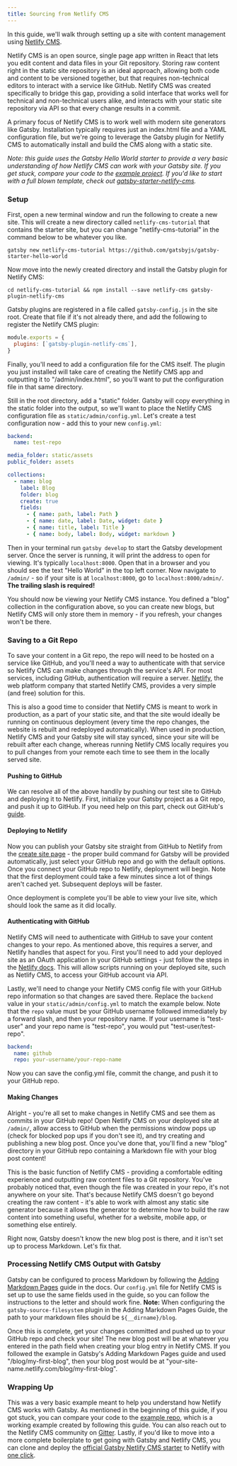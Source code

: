 ```yaml
---
title: Sourcing from Netlify CMS
---
```


In this guide, we'll walk through setting up a site with content management using [Netlify
CMS](https://github.com/netlify/netlify-cms).

Netlify CMS is an open source, single page app written in React that lets you edit content and data
files in your Git repository. Storing raw content right in the static site repository is an ideal
approach, allowing both code and content to be versioned together, but that requires
non-technical editors to interact with a service like GitHub. Netlify CMS was created specifically
to bridge this gap, providing a solid interface that works well for technical and non-technical
users alike, and interacts with your static site repository via API so that every change results in
a commit.

A primary focus of Netlify CMS is to work well with modern site generators like Gatsby. Installation
typically requires just an index.html file and a YAML configuration file, but we're going to
leverage the Gatsby plugin for Netlify CMS to automatically install and build the CMS along with a
static site.

_Note: this guide uses the Gatsby Hello World starter to provide a very basic understanding of how
Netlify CMS can work with your Gatsby site. If you get stuck, compare your code to the [example
project](https://github.com/erquhart/gatsby-netlify-cms-example). If you'd like to start with a full
blown template, check out
[gatsby-starter-netlify-cms](https://github.com/AustinGreen/gatsby-starter-netlify-cms)._

### Setup

First, open a new terminal window and run the following to create a new site. This will create a new
directory called `netlify-cms-tutorial` that contains the starter site, but you can change
"netlify-cms-tutorial" in the command below to be whatever you like.

```shell
gatsby new netlify-cms-tutorial https://github.com/gatsbyjs/gatsby-starter-hello-world
```

Now move into the newly created directory and install the Gatsby plugin for Netlify CMS:

```shell
cd netlify-cms-tutorial && npm install --save netlify-cms gatsby-plugin-netlify-cms
```

Gatsby plugins are registered in a file called `gatsby-config.js` in the site root. Create that file
if it's not already there, and add the following to register the Netlify CMS plugin:

```javascript:title=gatsby-config.js
module.exports = {
  plugins: [`gatsby-plugin-netlify-cms`],
}
```

Finally, you'll need to add a configuration file for the CMS itself. The plugin you just installed
will take care of creating the Netlify CMS app and outputting it to "/admin/index.html", so you'll
want to put the configuration file in that same directory.

Still in the root directory, add a "static" folder. Gatsby will copy everything in the static folder
into the output, so we'll want to place the Netlify CMS configuration file as
`static/admin/config.yml`. Let's create a test configuration now - add this to your new
`config.yml`:

```yaml:title=static/admin/config.yml
backend:
  name: test-repo

media_folder: static/assets
public_folder: assets

collections:
  - name: blog
    label: Blog
    folder: blog
    create: true
    fields:
      - { name: path, label: Path }
      - { name: date, label: Date, widget: date }
      - { name: title, label: Title }
      - { name: body, label: Body, widget: markdown }
```

Then in your terminal run `gatsby develop` to start the Gatsby development server. Once the server
is running, it will print the address to open for viewing. It's typically `localhost:8000`. Open that
in a browser and you should see the text "Hello World" in the top left corner. Now navigate to
`/admin/` - so if your site is at `localhost:8000`, go to `localhost:8000/admin/`. **The trailing
slash is required!**

You should now be viewing your Netlify CMS instance. You defined a "blog" collection in the
configuration above, so you can create new blogs, but Netlify CMS will only store them in memory -
if you refresh, your changes won't be there.

### Saving to a Git Repo

To save your content in a Git repo, the repo will need to be hosted on a service like GitHub, and
you'll need a way to authenticate with that service so Netlify CMS can make changes through the
service's API. For most services, including GitHub, authentication will require a server.
[Netlify](https://www.netlify.com), the web platform company that started Netlify CMS, provides a
very simple (and free) solution for this.

This is also a good time to consider that Netlify CMS is meant to work in production, as a part of
your static site, and that the site would ideally be running on continuous deployment (every time
the repo changes, the website is rebuilt and redeployed automatically). When used in production,
Netlify CMS and your Gatsby site will stay synced, since your site will be rebuilt after each
change, whereas running Netlify CMS locally requires you to pull changes from your remote each time
to see them in the locally served site.

#### Pushing to GitHub

We can resolve all of the above handily by pushing our test site to GitHub and deploying it to
Netlify. First, initialize your Gatsby project as a Git repo, and push it up to GitHub. If you need
help on this part, check out GitHub's
[guide](https://help.github.com/articles/adding-an-existing-project-to-github-using-the-command-line/).

#### Deploying to Netlify

Now you can publish your Gatsby site straight from GitHub to Netlify from the [create site
page](https://app.netlify.com/start) - the proper build command for Gatsby will be provided
automatically, just select your GitHub repo and go with the default options. Once you connect your
GitHub repo to Netlify, deployment will begin. Note that the first deployment could take a few
minutes since a lot of things aren't cached yet. Subsequent deploys will be faster.

Once deployment is complete you'll be able to view your live site, which should look the same as it
did locally.

#### Authenticating with GitHub

Netlify CMS will need to authenticate with GitHub to save your content changes to your repo. As
mentioned above, this requires a server, and Netlify handles that aspect for you. First you'll need
to add your deployed site as an OAuth application in your GitHub settings - just follow the steps in
the [Netlify
docs](https://www.netlify.com/docs/authentication-providers/#using-an-authentication-provider). This
will allow scripts running on your deployed site, such as Netlify CMS, to access your GitHub
account via API.

Lastly, we'll need to change your Netlify CMS config file with your GitHub repo information so that
changes are saved there. Replace the `backend` value in your `static/admin/config.yml` to match the
example below. Note that the `repo` value must be your GitHub username followed immediately by a
forward slash, and then your repository name. If your username is "test-user" and your repo name is
"test-repo", you would put "test-user/test-repo".

```yaml:title=static/admin/config.yml
backend:
  name: github
  repo: your-username/your-repo-name
```

Now you can save the config.yml file, commit the change, and push it to your GitHub repo.

#### Making Changes

Alright - you're all set to make changes in Netlify CMS and see them as commits in your GitHub repo!
Open Netlify CMS on your deployed site at `/admin/`, allow access to GitHub when the permissions
window pops up (check for blocked pop ups if you don't see it), and try creating and publishing a
new blog post. Once you've done that, you'll find a new "blog" directory in your GitHub repo
containing a Markdown file with your blog post content!

This is the basic function of Netlify CMS - providing a comfortable editing experience and
outputting raw content files to a Git repository. You've probably noticed that, even though the file
was created in your repo, it's not anywhere on your site. That's because Netlify CMS doesn't go
beyond creating the raw content - it's able to work with almost any static site generator because it
allows the generator to determine how to build the raw content into something useful, whether for a
website, mobile app, or something else entirely.

Right now, Gatsby doesn't know the new blog post is there, and it isn't set up to process Markdown.
Let's fix that.

### Processing Netlify CMS Output with Gatsby

Gatsby can be configured to process Markdown by following the [Adding Markdown
Pages](/docs/adding-markdown-pages/) guide in the docs. Our `config.yml`
file for Netlify CMS is set up to use the same fields used in the guide, so you can follow the
instructions to the letter and should work fine. **Note:** When configuring the
`gatsby-source-filesystem` plugin in the Adding Markdown Pages Guide, the path to your markdown
files should be `${__dirname}/blog`.

Once this is complete, get your changes committed and pushed up to your GitHub repo and check your
site! The new blog post will be at whatever you entered in the path field when creating your blog
entry in Netlify CMS. If you followed the example in Gatsby's Adding Markdown Pages guide and used
"/blog/my-first-blog", then your blog post would be at
"your-site-name.netlify.com/blog/my-first-blog".

### Wrapping Up

This was a very basic example meant to help you understand how Netlify CMS works with Gatsby. As
mentioned in the beginning of this guide, if you got stuck, you can compare your code to the
[example repo](https://github.com/erquhart/gatsby-netlify-cms-example), which is a working example
created by following this guide. You can also reach out to the Netlify CMS community on
[Gitter](https://gitter.im/netlify/netlifycms). Lastly, if you'd like to move into a more complete
boilerplate to get going with Gatsby and Netlify CMS, you can clone and deploy the [official Gatsby
Netlify CMS starter](https://github.com/AustinGreen/gatsby-starter-netlify-cms) to Netlify with [one
click](https://app.netlify.com/start/deploy?repository=https://github.com/AustinGreen/gatsby-starter-netlify-cms&stack=cms).
